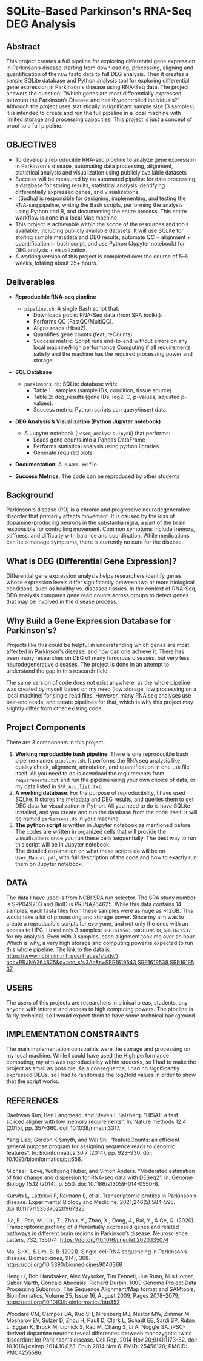 # SQLite-Based Parkinson's RNA-Seq DEG Analysis

## Abstract
This project creates a full pipeline for exploring differential gene expression in Parkinson’s disease starting from downloading, processing, aligning and quantification of the raw fastq data to full DEG analysis. Then it creates a simple SQLite database and Python analysis tool for exploring differential gene expression in Parkinson's disease using RNA-Seq data. The project answers the question: "Which genes are most differentially expressed between the Parkinson’s Disease and healthy/controlled individuals?” Although the project uses statistically insignificant sample size (3 samples), it is intended to create and run the full pipeline in a local machine with limited storage and processing capacities. This project is just a concept of proof to a full pipeline. 

## OBJECTIVES

- To develop a reproducible RNA-seq pipeline to analyze gene expression in Parkinson's disease, automating data processing, alignment, statistical analysis and visualization using publicly available datasets
- Success will be measured by an automated pipeline for data processing, a database for storing results, statistical analysis identifying differentially expressed genes, and visualizations
- I (Sudha) is responsible for designing, implementing, and testing the RNA-seq pipeline, writing the Bash scripts, performing the analysis using Python and R, and documenting the entire process. This entire workflow is done in a local Mac machine.
- This project is achievable within the scope of the resources and tools available, including publicly available datasets. It will use SQLite for storing sample metadata and DEG results, automate QC + alignment + quantification in bash script, and use Python (Jupyter notebook) for DEG analysis + visualization.
- A working version of this project is completed over the course of 5–6 weeks, totaling about 35+ hours. 

## Deliverables

- **Reproducible RNA-seq pipeline**
  - `pipeline.sh`: A single Bash script that:
    - Downloads public RNA-Seq data (from SRA toolkit).
    - Performs QC (FastQC/MultiQC).
    - Aligns reads (Hisat2).
    - Quantifies gene counts (featureCounts).
    - Success metric: Script runs end-to-end without errors on any local machine/High performance Computing if all requirements satisfy and the machine has the required processing power and storage.

- **SQL Database**
  - `parkinsons.db`: SQLite database with:
    - Table 1 : samples (sample IDs, condition, tissue source)
    - Table 2: deg_results (gene IDs, log2FC, p-values, adjusted p-values).
    - Success metric: Python scripts can query/insert data.

- **DEG Analysis & Visualization (Python Jupyter notebook)**
  - A Jupyter notebook (`Deseq_Analysis.ipynb`) that performs:
    - Loads gene counts into a Pandas DataFrame
    - Performs statistical analysis using python libraries
    - Generate required plots 

- **Documentation**: A `README.md` file

- **Success Metrics**: The code can be reproduced by other students

## Background
Parkinson's disease (PD) is a chronic and progressive neurodegenerative disorder that primarily affects movement. It is caused by the loss of dopamine-producing neurons in the substantia nigra, a part of the brain responsible for controlling movement. Common symptoms include tremors, stiffness, and difficulty with balance and coordination. While medications can help manage symptoms, there is currently no cure for the disease.

## What is DEG (Differential Gene Expression)?
Differential gene expression analysis helps researchers identify genes whose expression levels differ significantly between two or more biological conditions, such as healthy vs. diseased tissues. In the context of RNA-Seq, DEG analysis compares gene read counts across groups to detect genes that may be involved in the disease process.

## Why Build a Gene Expression Database for Parkinson's?
Projects like this could be helpful in understanding which genes are most affected in Parkinson's disease, and how can one achieve it. There has been many researches on DEG of many tumorous diseases, but very less neurodegenerative diseases. The project is done in an attempt to understand the gap in this research field.

The same version of code does not exist anywhere, as the whole pipeline was created by myself based on my need (low storage, low processing on a local machine) for single read files. However, many RNA seq analyses use pair-end reads, and create pipelines for that, which is why this project may slightly differ from other existing code. 

## Project Components
There are 3 components in this project:
1. **Working reproducible bash pipeline**: There is one reproducible bash pipeline named `pipeline.sh`. It performs the RNA seq analysis like quality check, alignment, annotation, and quantification in one `.sh` file itself. All you need to do is download the requirements from `requirements.txt` and run the pipeline using your own choice of data, or my data listed in `SRR_Acc_list.txt`.  
2. **A working database**: For the purpose of reproducibility, I have used SQLite. It stores the metadata and DEG results, and queries them to get DEG data for visualization in Python. All you need to do is have SQLite installed, and you create and run the database from the code itself. It will be named `parkinsons.db` in your machine.
3. **The python script** is written in Jupyter notebook as mentioned before. The codes are written in organized cells that will provide the visualizations once you run these cells sequentially. The best way to run this script will be in Jupyter notebook.  
The detailed explanation on what these scripts do will be on `User_Manual.pdf`, with full description of the code and how to exactly run them on Jupyter notebook. 

## DATA
The data I have used is from NCBI SRA run selector. The SRA study number is SRP049203 and BioID is PRJNA264625. While this data contains 14 samples, each fasta files from these samples were as huge as ~12GB. This would take a lot of processing and storage power. Since my aim was to create a reproducible scripts for everyone, and not only the ones with an access to HPC, I used only 3 samples: `SRR1619543`, `SRR1619538`, `SRR1619537` for my analysis. Even with 3 samples, each alignment took me over an hour. Which is why, a very high storage and computing power is expected to run this whole pipeline. The link to the data is:  
https://www.ncbi.nlm.nih.gov/Traces/study/?acc=PRJNA264625&o=acc_s%3Aa&s=SRR1619543,SRR1619538,SRR1619537

## USERS
The users of this projects are researchers in clinical areas, students, any anyone with interest and access to high computing powers. The pipeline is fairly technical, so I would expect them to have some technical background.

## IMPLEMENTATION CONSTRAINTS
The main implementation constraints were the storage and processing on my local machine. While I could have used the High performance computing, my aim was reproducibility within students, so I had to make the project as small as possible. As a consequence, I had no significantly expressed DEGs, so I had to randomize the log2fold values in order to show that the script works.

## REFERENCES
Daehwan Kim, Ben Langmead, and Steven L Salzberg. “HISAT: a fast spliced aligner with low memory requirements”. In: Nature methods 12.4 (2015), pp. 357–360. doi: 10.1038/nmeth.3317.

Yang Liao, Gordon K Smyth, and Wei Shi. “featureCounts: an efficient general purpose program for assigning sequence reads to genomic features”. In: Bioinformatics 30.7 (2014), pp. 923–930. doi: 10.1093/bioinformatics/btt656.

Michael I Love, Wolfgang Huber, and Simon Anders. “Moderated estimation of fold change and dispersion for RNA-seq data with DESeq2”. In: Genome Biology 15.12 (2014), p. 550. doi: 10.1186/s13059-014-0550-8.

Kurvits L, Lättekivi F, Reimann E, et al. Transcriptomic profiles in Parkinson’s disease. Experimental Biology and Medicine. 2021;246(5):584-595. doi:10.1177/1535370220967325

Jia, E., Pan, M., Liu, Z., Zhou, Y., Zhao, X., Dong, J., Bai, Y., & Ge, Q. (2020). Transcriptomic profiling of differentially expressed genes and related pathways in different brain regions in Parkinson’s disease. Neuroscience Letters, 732, 135074. https://doi.org/10.1016/j.neulet.2020.135074

Ma, S.-X., & Lim, S. B. (2021). Single-cell RNA sequencing in Parkinson’s disease. Biomedicines, 9(4), 368. https://doi.org/10.3390/biomedicines9040368

Heng Li, Bob Handsaker, Alec Wysoker, Tim Fennell, Jue Ruan, Nils Homer, Gabor Marth, Goncalo Abecasis, Richard Durbin, 1000 Genome Project Data Processing Subgroup, The Sequence Alignment/Map format and SAMtools, Bioinformatics, Volume 25, Issue 16, August 2009, Pages 2078–2079, https://doi.org/10.1093/bioinformatics/btp352

Woodard CM, Campos BA, Kuo SH, Nirenberg MJ, Nestor MW, Zimmer M, Mosharov EV, Sulzer D, Zhou H, Paull D, Clark L, Schadt EE, Sardi SP, Rubin L, Eggan K, Brock M, Lipnick S, Rao M, Chang S, Li A, Noggle SA. iPSC-derived dopamine neurons reveal differences between monozygotic twins discordant for Parkinson's disease. Cell Rep. 2014 Nov 20;9(4):1173–82. doi: 10.1016/j.celrep.2014.10.023. Epub 2014 Nov 6. PMID: 25456120; PMCID: PMC4255586.
